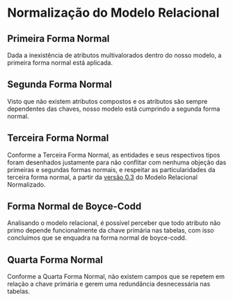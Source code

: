 # Normalização do Modelo Relacional

## Primeira Forma Normal

Dada a inexistência de atributos multivalorados dentro do nosso modelo, a primeira forma normal está aplicada.

## Segunda Forma Normal

Visto que não existem atributos compostos e os atributos são sempre dependentes das chaves, nosso modelo está cumprindo a segunda forma normal.

## Terceira Forma Normal

Conforme a Terceira Forma Normal, as entidades e seus respectivos tipos foram desenhados justamente para não conflitar com nenhuma objeção das primeiras e segundas formas normais, e respeitar as particularidades da terceira forma normal, a partir da [versão 0.3](./prev/vikings_MRel_Normalizado-v0.3.png) do Modelo Relacional Normalizado.

## Forma Normal de Boyce-Codd

Analisando o modelo relacional, é possível perceber que todo atributo não primo depende funcionalmente da chave primária nas tabelas, com isso concluímos que se enquadra na forma normal de boyce-codd.

## Quarta Forma Normal

Conforme a Quarta Forma Normal, não existem campos que se repetem em relação a chave primária e gerem uma redundância desnecessária nas tabelas.

